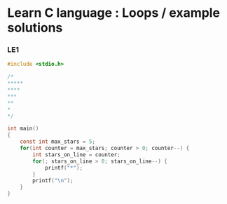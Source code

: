 # Learn C language : Loops / example solutions

### LE1
``` c 
#include <stdio.h>

/*
*****
****
***
**
*
*/

int main()
{
    const int max_stars = 5;
    for(int counter = max_stars; counter > 0; counter--) {
        int stars_on_line = counter;
        for(; stars_on_line > 0; stars_on_line--) {
            printf("*");
        }
        printf("\n");
    }
}
```

